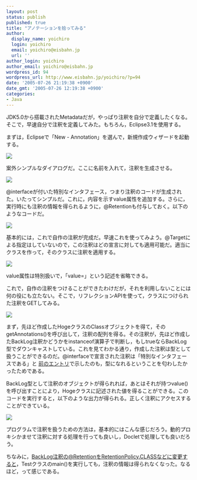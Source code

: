 ```yaml
---
layout: post
status: publish
published: true
title: "アノテーションを拾ってみる"
author:
  display_name: yoichiro
  login: yoichiro
  email: yoichiro@eisbahn.jp
  url: ''
author_login: yoichiro
author_email: yoichiro@eisbahn.jp
wordpress_id: 94
wordpress_url: http://www.eisbahn.jp/yoichiro/?p=94
date: '2005-07-26 21:19:38 +0900'
date_gmt: '2005-07-26 12:19:38 +0900'
categories:
- Java
---
```


JDK5.0から搭載されたMetadataだが，やっぱり注釈を自分で定義したくなる。そこで，早速自分で注釈を定義してみた。もちろん，Eclipse3.1を使用する。

まずは，Eclipseで「New - Annotation」を選んで，新規作成ウィザードを起動する。

![](http://www.eisbahn.jp/yoichiro/images/1132089.gif)

案外シンプルなダイアログだ。ここに名前を入れて，注釈を生成させる。

![](http://www.eisbahn.jp/yoichiro/images/1132598.gif)

@interfaceが付いた特別なインタフェース，つまり注釈のコードが生成された。いたってシンプルだ。これに，内容を示すvalue属性を追加する。さらに，実行時にも注釈の情報を得られるように，@Retentionも付与しておく。以下のようなコードだ。

![](http://www.eisbahn.jp/yoichiro/images/1132804.gif)

基本的には，これで自作の注釈が完成だ。早速これを使ってみよう。@Targetによる指定はしていないので，この注釈はどの宣言に対しても適用可能だ。適当にクラスを作って，そのクラスに注釈を適用する。

![](http://www.eisbahn.jp/yoichiro/images/1132816.gif)

value属性は特別扱いで，「value=」という記述を省略できる。

これで，自作の注釈をつけることができたわけだが，それを利用しないことには何の役にも立たない。そこで，リフレクションAPIを使って，クラスにつけられた注釈をGETしてみる。

![](http://www.eisbahn.jp/yoichiro/images/1132672.gif)

まず，先ほど作成したHogeクラスのClassオブジェクトを得て，そのgetAnnotations()を呼び出して，注釈の配列を得る。その注釈が，先ほど作成したBackLog注釈かどうかをinstanceof演算子で判断し，もしtrueならBackLog型でダウンキャストしている。これを見てわかる通り，作成した注釈は型として扱うことができるのだ。@interfaceで宣言された注釈は「特別なインタフェースである」と
[前のエントリ](http://blog.so-net.ne.jp/yoichiro/2005-07-24)で示したのも，型になれるということを匂わしたかったためである。

BackLog型として注釈のオブジェクトが得られれば，あとはそれが持つvalue()を呼び出すことにより，Hogeクラスに記述された値を得ることができる。このコードを実行すると，以下のような出力が得られる。正しく注釈にアクセスすることができている。

![](http://www.eisbahn.jp/yoichiro/images/1132127.gif)

プログラムで注釈を扱うための方法は，基本的にはこんな感じだろう。動的プロキシかませて注釈に対する処理を行っても良いし，Docletで処理しても良いだろう。

ちなみに，BackLog注釈の@RetentionをRetentionPolicy.CLASSなどに変更すると，Testクラスのmain()を実行しても，注釈の情報は得られなくなった。なるほど，って感じである。
